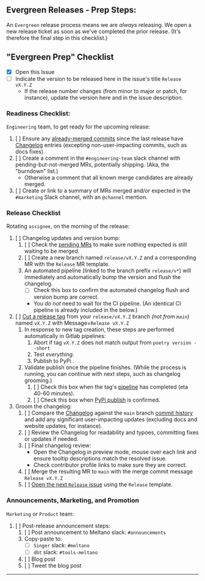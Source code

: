 [//]: # (NOTE: This Release template is for Admin-Use only. If you've reached this template in error, please select another template from the list.)

## Evergreen Releases - Prep Steps:

An `Evergreen` release process means we are _always_ releasing. We open a new release ticket as soon as we've completed the prior release. (It's therefore the final step in this checklist.)

## "Evergreen Prep" Checklist

- [x] Open this Issue
- [ ] Indicate the version to be released here in the issue's title `Release vX.Y.Z`
    - If the release number changes (from minor to major or patch, for instance), update the version here and in the issue description.

### Readiness Checklist:

`Engineering` team, to get ready for the upcoming release:

1. [ ] Ensure any [already-merged commits](https://gitlab.com/meltano/meltano/-/commits/master) since the last release have [Changelog](https://gitlab.com/meltano/meltano/-/blob/master/CHANGELOG.md) entries (excepting non-user-impacting commits, such as docs fixes).
2. [ ] Create a comment in the `#engineering-team` slack channel with pending-but-not-merged MRs, potentially shipping. (Aka, the "burndown" list.)
    - Otherwise a comment that all known merge candidates are already merged.
3. [ ] Create or link to a summary of MRs merged and/or expected in the `#marketing` Slack channel, with an `@channel` mention.

### Release Checklist

Rotating `assignee`, on the morning of the release:

1. [ ] Changelog updates and version bump:
    1. [ ] Check the [pending MRs](https://gitlab.com/meltano/meltano/-/merge_requests?sort=updated_desc) to make sure nothing expected is still waiting to be merged.
    2. [ ] Create a new branch named `release/vX.Y.Z` and a corresponding MR with the `Release` MR template.
    3. An automated pipeline (linked to the branch prefix `release/v*`) will
    immediately and automatically bump the version and flush the changelog.
        - [ ] Check this box to confirm the automated changelog flush and version bump are correct.
        - You _do not_ need to wait for the CI pipeline. (An identical CI pipeline is already included in the below.)
2. [ ] [Cut a release tag](https://gitlab.com/meltano/meltano/-/tags/new) from your `release/vX.Y.Z` branch _(not from `main`)_ named `vX.Y.Z` with Message=`Release vX.Y.Z`
    1. In response to new tag creation, these steps are performed automatically in Gitlab pipelines:
        1. Abort if tag `vX.Y.Z` does not match output from `poetry version --short`
        2. Test _everything_.
        3. Publish to PyPi <!-- Meltano-only: and Docker -->.
    2. Validate publish once the pipeline finishes. (While the process is running, you can continue with next steps, such as changelog grooming.)
        1. [ ] Check this box when the tag's [pipeline](https://gitlab.com/meltano/meltano/-/pipelines) has completed (eta 40-60 minutes).
        2. [ ] Check this box when [PyPi publish](https://pypi.org/project/meltano/#history) is confirmed.
        <!-- Meltano-only: 5. [ ] Check this box when [Docker publish]() is confirmed. -->
3. Groom the changelog:
    1. [ ] Compare the [Changelog](https://gitlab.com/meltano/meltano/-/blob/master/CHANGELOG.md) against the `main` branch [commit history](https://gitlab.com/meltano/meltano/-/commits/master) and add any significant user-impacting updates (excluding docs and website updates, for instance).
    3. [ ] Review the Changelog for readability and typoes, committing fixes or updates if needed.
    2. [ ] Final changelog review:
        - Open the Changelog in preview mode, mouse over each link and ensure tooltip descriptions match the resolved issue.
        - Check contributor profile links to make sure they are correct.
    3. [ ] Merge the resulting MR to `main` with the merge commit message `Release vX.Y.Z`
    4. [ ] [Open the next `Release` issue](https://gitlab.com/meltano/meltano/-/issues/new?issue) using the `Release` template.

### Announcements, Marketing, and Promotion

`Marketing` or `Product` team:

1. [ ] Post-release announcement steps:
    1. [ ] Post announcement to Meltano slack: `#announcements`
    <!-- SDK only: 2. [ ] Cross-post (share) to `#sdk` -->
    3. Copy-paste to:
       - [ ] `Singer` slack: `#meltano` <!-- SDK only: `#singer-sdk` -->
       - [ ] `dbt` slack: `#tools-meltano`
    4. [ ] Blog post
    5. [ ] Tweet the blog post

----------------
